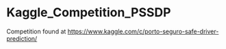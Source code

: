 # Kaggle_Competition_PSSDP
Competition found at https://www.kaggle.com/c/porto-seguro-safe-driver-prediction/
